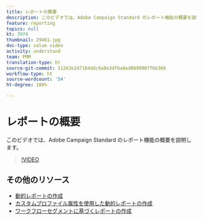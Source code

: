 ```yaml
---
title: レポートの概要
description: このビデオでは、Adobe Campaign Standard のレポート機能の概要を説明します。
feature: reporting
topics: null
kt: 3974
thumbnail: 29461.jpg
doc-type: value video
activity: understand
team: PMM
translation-type: ht
source-git-commit: 11263e247184ddc6a8e3df6a8ed0899907fbb366
workflow-type: ht
source-wordcount: '54'
ht-degree: 100%

---
```



# レポートの概要

このビデオでは、Adobe Campaign Standard のレポート機能の概要を説明します。

>[!VIDEO](https://video.tv.adobe.com/v/29461?quality=12&captions=jpn)

## その他のリソース

* [動的レポートの作成](/help/reporting/creating-a-dynamic-report.md)
* [カスタムプロファイル属性を使用した動的レポートの作成](/help/reporting/custom-profile-attributes-dynamic-reports.md)
* [ワークフローセグメントに基づくレポートの作成](/help/reporting/report-on-workflow-segments.md)
